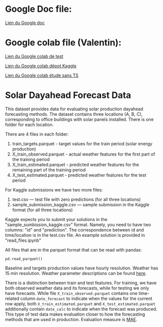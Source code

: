 # Google Doc file:

[Lien du Google doc](https://docs.google.com/document/d/1HqctPEYCdJXFtMEsj8JrUAaVhz6qA8VkSL6zdqUSfrs/edit?usp=sharing)

# Google colab file (Valentin):

[Lien du Google colab de test](https://colab.research.google.com/drive/11yQYJJiiXjr2ZB4mD-PZoiRMpRZ6ajNQ?usp=sharing)

[Lien du Google colab dépot Kaggle](https://colab.research.google.com/drive/1eLPQoJ8eKEKOLXDn7_LADMFoXpte3anO?usp=sharing)

[Lien du Google colab étude sans TS](https://colab.research.google.com/drive/1bMi9gyoiIkMLv2NDGDHLrlxDz2Ykbf5e#scrollTo=4nl1rTLkQgsv)

# Solar Dayahead Forecast Data

This dataset provides data for evaluating solar production dayahead forecasting methods.
The dataset contains three locations (A, B, C), corresponding to office buildings with solar panels installed.
There is one folder for each location.

There are 4 files in each folder:

1. train_targets.parquet - target values for the train period (solar energy production)
2. X_train_observed.parquet - actual weather features for the first part of the training period
2. X_train_estimated.parquet - predicted weather features for the remaining part of the training period
2. X_test_estimated.parquet - predicted weather features for the test period

For Kaggle submissions we have two more files: 
1. test.csv — test file with zero predictions (for all three locations)
2. sample_submission_kaggle.csv — sample submission in the Kaggle format (for all three locations)

Kaggle expects you to submit your solutions in the "sample_sumbission_kaggle.csv" format. Namely, you need to have two columns: "id" and "prediction".
The correspondence between id and time/location is in the test.csv file. An example solution is provided in "read_files.ipynb"

All files that are in the parquet format that can be read with pandas:
```shell
pd.read_parquet()
```

Baseline and targets production values have hourly resolution.
Weather has 15 min resolution.
Weather parameter descriptions can be found [here](https://www.meteomatics.com/en/api/available-parameters/alphabetic-list/).

There is a distinction between train and test features.
For training, we have both observed weather data and its forecasts, while for testing we only have forecasts.
While file `X_train_observed.parquet` contains one time-related column `date_forecast` to indicate when the values for the current row apply,
both `X_train_estimated.parquet` and  `X_test_estimated.parquet` additionally contain `date_calc` to indicate when the forecast was produced.
This type of test data makes evaluation closer to how the forecasting methods that are used in production.
Evaluation measure is [MAE](https://en.wikipedia.org/wiki/Mean_absolute_error).

